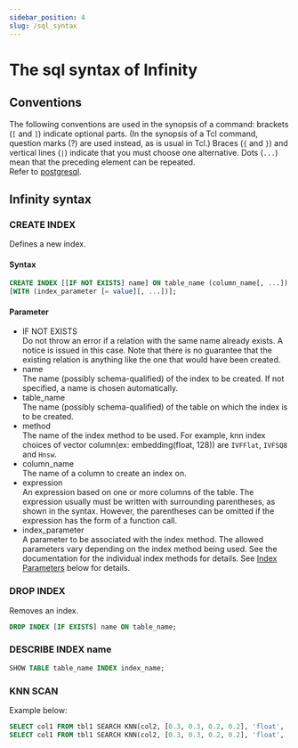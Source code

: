 ```yaml
---
sidebar_position: 4
slug: /sql_syntax
---
```


# The sql syntax of Infinity

## Conventions

The following conventions are used in the synopsis of a command: brackets (`[` and `]`) indicate optional parts. (In the synopsis of a Tcl command, question marks (?) are used instead, as is usual in Tcl.) Braces (`{` and `}`) and vertical lines (`|`) indicate that you must choose one alternative. Dots (`...`) mean that the preceding element can be repeated.  
Refer to [postgresql](https://www.postgresql.org/docs/9.1/notation.html#:~:text=The%20following%20conventions%20are%20used,you%20must%20choose%20one%20alternative).

## Infinity syntax

### CREATE INDEX

Defines a new index.

#### Syntax

```sql
CREATE INDEX [[IF NOT EXISTS] name] ON table_name (column_name[, ...]) USING method
[WITH (index_parameter [= value][, ...])];
```



#### Parameter

* IF NOT EXISTS  
    Do not throw an error if a relation with the same name already exists. A notice is issued in this case. Note that there is no guarantee that the existing relation is anything like the one that would have been created.
* name  
    The name (possibly schema-qualified) of the index to be created. If not specified, a name is chosen automatically.
* table_name  
    The name (possibly schema-qualified) of the table on which the index is to be created.
* method  
    The name of the index method to be used. For example, knn index choices of vector column(ex: embedding(float, 128)) are `IVFFlat`, `IVFSQ8` and `Hnsw`.
* column_name  
    The name of a column to create an index on. 
* expression  
    An expression based on one or more columns of the table. The expression usually must be written with surrounding parentheses, as shown in the syntax. However, the parentheses can be omitted if the expression has the form of a function call.
* index_parameter  
    A parameter to be associated with the index method. The allowed parameters vary depending on the index method being used. See the documentation for the individual index methods for details. See [Index Parameters](#index-parameters) below for details.


### DROP INDEX

Removes an index.

```sql
DROP INDEX [IF EXISTS] name ON table_name;
```

### DESCRIBE INDEX name

```sql
SHOW TABLE table_name INDEX index_name;
```

### KNN SCAN

Example below:

```sql
SELECT col1 FROM tbl1 SEARCH KNN(col2, [0.3, 0.3, 0.2, 0.2], 'float', 'l2', 2);
SELECT col1 FROM tbl1 SEARCH KNN(col2, [0.3, 0.3, 0.2, 0.2], 'float', 'ip', 2);
```
